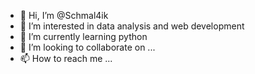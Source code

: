 - 👋 Hi, I’m @Schmal4ik
- 👀 I’m interested in data analysis and web development 
- 🌱 I’m currently learning python
- 💞️ I’m looking to collaborate on ...
- 📫 How to reach me ...

<!---
Schmal4ik/Schmal4ik is a ✨ special ✨ repository because its `README.md` (this file) appears on your GitHub profile.
You can click the Preview link to take a look at your changes.
--->
